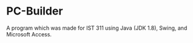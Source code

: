 # PC-Builder
A program which was made for IST 311 using Java (JDK 1.8), Swing, and Microsoft Access.
